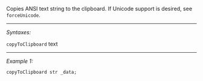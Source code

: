 Copies ANSI text string to the clipboard. If Unicode support is desired, see `forceUnicode`.


---
*Syntaxes:*

`copyToClipboard` text

---
*Example 1:*

```sqf
copyToClipboard str _data;
```